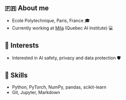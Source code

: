 <!--
**vic-safer/vic-safer** is a ✨ _special_ ✨ repository because its `README.md` (this file) appears on your GitHub profile.

Here are some ideas to get you started:

- 🔭 I’m currently working on ...
- 🌱 I’m currently learning ...
- 👯 I’m looking to collaborate on ...
- 🤔 I’m looking for help with ...
- 💬 Ask me about ...
- 📫 How to reach me: ...
- 😄 Pronouns: ...
- ⚡ Fun fact: ...
-->


## 🇫🇷 About me
- Ecole Polytechnique, Paris, France 🎓 
- Currently working at [Mila](https://mila.quebec/en) (Quebec AI Institute) 💻 

## 🧠 Interests
- Interested in AI safety, privacy and data protection 🛡️

## 🔧 Skills
- Python, PyTorch, NumPy, pandas, scikit-learn
- Git, Jupyter, Markdown

